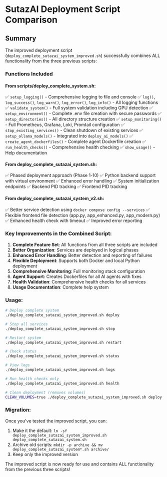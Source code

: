 # SutazAI Deployment Script Comparison

## Summary

The improved deployment script (`deploy_complete_sutazai_system_improved.sh`) successfully combines ALL functionality from the three previous scripts:

### Functions Included

#### From scripts/deploy_complete_system.sh:
✅ `setup_logging()` - Comprehensive logging to file and console
✅ `log()`, `log_success()`, `log_warn()`, `log_error()`, `log_info()` - All logging functions
✅ `validate_system()` - Full system validation including GPU detection
✅ `setup_environment()` - Complete .env file creation with secure passwords
✅ `setup_directories()` - All directory structure creation
✅ `setup_monitoring()` - Full Prometheus, Grafana, Loki, Promtail configuration
✅ `stop_existing_services()` - Clean shutdown of existing services
✅ `setup_ollama_models()` - Integrated into `deploy_ai_models()`
✅ `create_agent_dockerfiles()` - Complete agent Dockerfile creation
✅ `run_health_checks()` - Comprehensive health checking
✅ `show_usage()` - Help documentation

#### From deploy_complete_sutazai_system.sh:
✅ Phased deployment approach (Phase 1-10)
✅ Python backend support with virtual environment
✅ Enhanced error handling
✅ System initialization endpoints
✅ Backend PID tracking
✅ Frontend PID tracking

#### From deploy_complete_sutazai_system_v2.sh:
✅ Better service detection using `docker compose config --services`
✅ Flexible frontend file detection (app.py, app_enhanced.py, app_modern.py)
✅ Enhanced health check with timeout
✅ Improved error reporting

### Key Improvements in the Combined Script:

1. **Complete Feature Set**: All functions from all three scripts are included
2. **Better Organization**: Services are deployed in logical phases
3. **Enhanced Error Handling**: Better detection and reporting of failures
4. **Flexible Deployment**: Supports both Docker and local Python deployment
5. **Comprehensive Monitoring**: Full monitoring stack configuration
6. **Agent Support**: Creates Dockerfiles for all AI agents with fixes
7. **Health Validation**: Comprehensive health checks for all services
8. **Usage Documentation**: Complete help system

### Usage:

```bash
# Deploy complete system
./deploy_complete_sutazai_system_improved.sh deploy

# Stop all services
./deploy_complete_sutazai_system_improved.sh stop

# Restart system
./deploy_complete_sutazai_system_improved.sh restart

# Check status
./deploy_complete_sutazai_system_improved.sh status

# View logs
./deploy_complete_sutazai_system_improved.sh logs

# Run health checks only
./deploy_complete_sutazai_system_improved.sh health

# Clean deployment (removes volumes)
CLEAN_VOLUMES=true ./deploy_complete_sutazai_system_improved.sh deploy
```

### Migration:

Once you've tested the improved script, you can:
1. Make it the default: `ln -sf deploy_complete_sutazai_system_improved.sh deploy_complete_sutazai_system.sh`
2. Archive old scripts: `mkdir -p archive && mv deploy_complete_sutazai_system*.sh archive/`
3. Keep only the improved version

The improved script is now ready for use and contains ALL functionality from the previous three scripts!